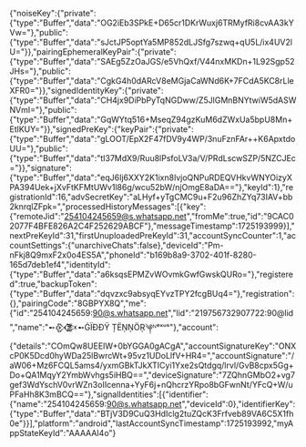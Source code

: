 {"noiseKey":{"private":{"type":"Buffer","data":"OG2iEb3SPkE+D65cr1DKrWuxj6TRMyfRi8cvAA3kYVw="},"public":{"type":"Buffer","data":"sJctJP5optYa5MP852dLJSfg7szwq+qU5L/ix4UV2lU="}},"pairingEphemeralKeyPair":{"private":{"type":"Buffer","data":"SAEg5ZzOaJGS/e5VhQxf/V44nxMKDn+1L92Sgp52JHs="},"public":{"type":"Buffer","data":"CgkG4h0dARcV8eMGjaCaWNd6K+7FCdA5KC8rLleXFR0="}},"signedIdentityKey":{"private":{"type":"Buffer","data":"CH4jx9DiPbPyTqNGDww/Z5JlGMnBNYtwiW5dASWNVmI="},"public":{"type":"Buffer","data":"GqWYtq516+MseqZ94gzKuM6dZWxUa5bpU8Mn+EtlKUY="}},"signedPreKey":{"keyPair":{"private":{"type":"Buffer","data":"gLOOT/EpX2F47fDV9y4WP/3nuFznFAr++K6ApxtdoUU="},"public":{"type":"Buffer","data":"tI37MdX9/Ruu8lPsfoLV3a/V/PRdLscwSZP/5NZCJEc="}},"signature":{"type":"Buffer","data":"eqJ6Ij6XXY2K1ixn8lvjoQNPuRDEQVHkvWNYOizyXPA394Uek+jXvFtKFMtUWv1l86g/wcu52bW/njOmgE8aDA=="},"keyId":1},"registrationId":16,"advSecretKey":"aLHyf+yTgCMC9u+F2u96ZhZYq73IAV+bb2knrqlZFpk=","processedHistoryMessages":[{"key":{"remoteJid":"254104245659@s.whatsapp.net","fromMe":true,"id":"9CAC02077F4BFE826A2C4F252629ABCF"},"messageTimestamp":1725193999}],"nextPreKeyId":31,"firstUnuploadedPreKeyId":31,"accountSyncCounter":1,"accountSettings":{"unarchiveChats":false},"deviceId":"Pm-nFkj8Q9mxF2x0o4ES5A","phoneId":"b169b8a9-3702-401f-8280-165d7deb1ef4","identityId":{"type":"Buffer","data":"a6ksqsEPMZvWOvmkGwfGwskQURo="},"registered":true,"backupToken":{"type":"Buffer","data":"dqvzxc9absyqEYvzTPY2fcgBUq4="},"registration":{},"pairingCode":"8GBPYX8Q","me":{"id":"254104245659:90@s.whatsapp.net","lid":"219756732907722:90@lid","name":"➻𒍜➻ĠÏĐĐŸ ȚËŅŅÖŖ༆ᴺᵉˣᵘˢ"},"account":{"details":"COmQw8UEEIW+0bYGGA0gACgA","accountSignatureKey":"ONXcP0K5Dcd0hyWDa25lBwrcWt+95vz1UDoLlfV+HR4=","accountSignature":"/aW06+Mz6FCQL5ams4/yxmGBkTJkXTICyi1Yxe2sQtdgq/lrvl/GvB8cpx5Gg+Do+QA1MqyY2YmbWvhgs5iHBQ==","deviceSignature":"7ZQhnGMbO2+vg7gef3WdYschV0vrWZn3oIIcenna+YyF6j+nQhcrzYRpo8bGFwnNt/YFcQ+W/uPFaHh8K3mBCQ=="},"signalIdentities":[{"identifier":{"name":"254104245659:90@s.whatsapp.net","deviceId":0},"identifierKey":{"type":"Buffer","data":"BTjV3D9CuQ3HdIclg2tuZQcK3Frfveb89VA6C5X1fh0e"}}],"platform":"android","lastAccountSyncTimestamp":1725193992,"myAppStateKeyId":"AAAAAI4o"}
